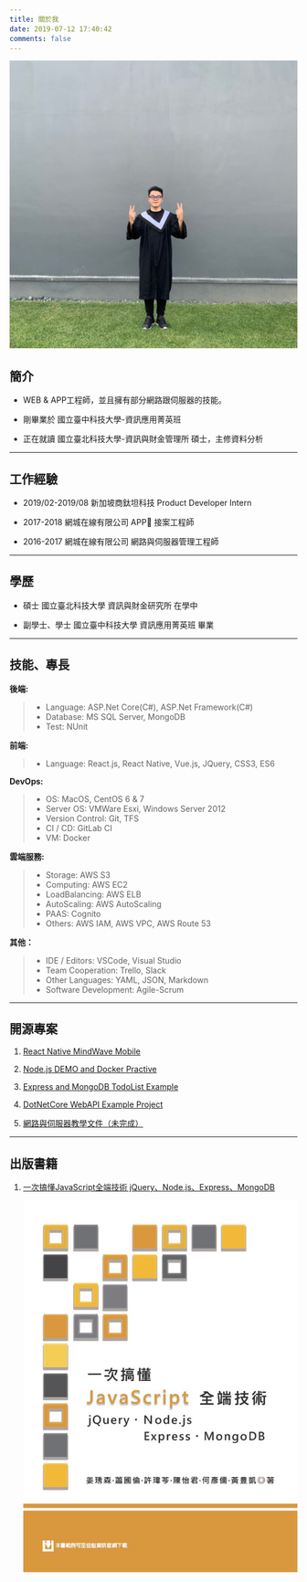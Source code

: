 ```yaml
---
title: 關於我
date: 2019-07-12 17:40:42
comments: false
---
```


![ME](/images/ME.jpg)

## 簡介

- WEB & APP工程師，並且擁有部分網路跟伺服器的技能。

- 剛畢業於 國立臺中科技大學-資訊應用菁英班

- 正在就讀 國立臺北科技大學-資訊與財金管理所 碩士，主修資料分析

___

## 工作經驗

- 2019/02-2019/08 新加坡商鈦坦科技 Product Developer Intern

- 2017-2018 網城在線有限公司 APP 接案工程師

- 2016-2017 網城在線有限公司 網路與伺服器管理工程師

___

## 學歷

- 碩士 國立臺北科技大學 資訊與財金研究所 在學中

- 副學士、學士 國立臺中科技大學 資訊應用菁英班 畢業

___

## 技能、專長

**後端:**
>
> - Language: <span> ASP.Net</span> Core(C#), <span> ASP.Net</span> Framework(C#)
> - Database: MS SQL Server, MongoDB
> - Test: NUnit

**前端:**
>
> - Language: React.js, React Native, Vue.js, JQuery, CSS3, ES6

**DevOps:**
>
> - OS: MacOS, CentOS 6 & 7
> - Server OS: VMWare Esxi, Windows Server 2012
> - Version Control: Git, TFS
> - CI / CD: GitLab CI
> - VM: Docker

**雲端服務:**
>
> - Storage: AWS S3
> - Computing: AWS EC2
> - LoadBalancing: AWS ELB
> - AutoScaling: AWS AutoScaling
> - PAAS: Cognito
> - Others: AWS IAM, AWS VPC, AWS Route 53

**其他：**
>
> - IDE / Editors: VSCode, Visual Studio
> - Team Cooperation: Trello, Slack
> - Other Languages: YAML, JSON, Markdown
> - Software Development: Agile-Scrum

___

## 開源專案

1. [React Native MindWave Mobile](https://github.com/kevin8656/react-native-mindwave-mobile-example-project.git)

2. [Node.js DEMO and Docker Practive](https://github.com/kevin8656/node.js-demo-and-docker-practice.git)

3. [Express and MongoDB TodoList Example](https://github.com/kevin8656/todolist-express-mongodb-example.git)

4. [DotNetCore WebAPI Example Project](https://github.com/kevin8656/DotNetCoreMVCWebAPI_Project.git)

5. [網路與伺服器教學文件（未完成）](https://kevin8656.gitbooks.io/nutc-jacklab-network-and-server-tutorial/content/)

___

## 出版書籍

1. [一次搞懂JavaScript全端技術 jQuery、Node.js、Express、MongoDB](https://www.books.com.tw/products/0010820793)

    ![jsbook](/images/js_book.jpg)
